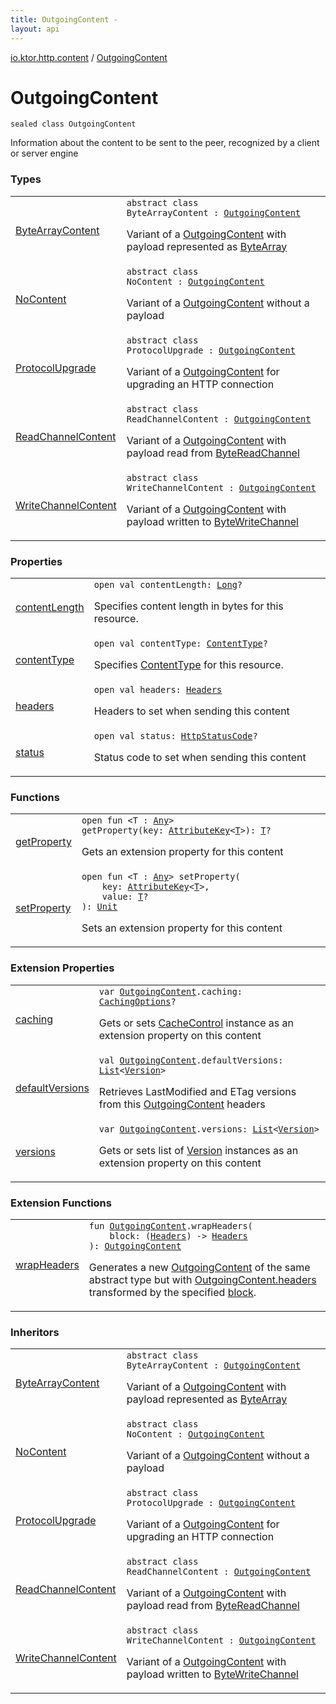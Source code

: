 ```yaml
---
title: OutgoingContent - 
layout: api
---
```


<div class='api-docs-breadcrumbs'><a href="../index.html">io.ktor.http.content</a> / <a href="./index.html">OutgoingContent</a></div>

# OutgoingContent

<div class="signature"><code><span class="keyword">sealed</span> <span class="keyword">class </span><span class="identifier">OutgoingContent</span></code></div>

Information about the content to be sent to the peer, recognized by a client or server engine

### Types

<table class="api-docs-table">
<tbody>
<tr>
<td markdown="1">

<a href="-byte-array-content/index.html">ByteArrayContent</a>


</td>
<td markdown="1">
<div class="signature"><code><span class="keyword">abstract</span> <span class="keyword">class </span><span class="identifier">ByteArrayContent</span>&nbsp;<span class="symbol">:</span>&nbsp;<a href="./index.md"><span class="identifier">OutgoingContent</span></a></code></div>

Variant of a <a href="./index.md">OutgoingContent</a> with payload represented as <a href="https://kotlinlang.org/api/latest/jvm/stdlib/kotlin/-byte-array/index.html">ByteArray</a>


</td>
</tr>
<tr>
<td markdown="1">

<a href="-no-content/index.html">NoContent</a>


</td>
<td markdown="1">
<div class="signature"><code><span class="keyword">abstract</span> <span class="keyword">class </span><span class="identifier">NoContent</span>&nbsp;<span class="symbol">:</span>&nbsp;<a href="./index.md"><span class="identifier">OutgoingContent</span></a></code></div>

Variant of a <a href="./index.md">OutgoingContent</a> without a payload


</td>
</tr>
<tr>
<td markdown="1">

<a href="-protocol-upgrade/index.html">ProtocolUpgrade</a>


</td>
<td markdown="1">
<div class="signature"><code><span class="keyword">abstract</span> <span class="keyword">class </span><span class="identifier">ProtocolUpgrade</span>&nbsp;<span class="symbol">:</span>&nbsp;<a href="./index.md"><span class="identifier">OutgoingContent</span></a></code></div>

Variant of a <a href="./index.md">OutgoingContent</a> for upgrading an HTTP connection


</td>
</tr>
<tr>
<td markdown="1">

<a href="-read-channel-content/index.html">ReadChannelContent</a>


</td>
<td markdown="1">
<div class="signature"><code><span class="keyword">abstract</span> <span class="keyword">class </span><span class="identifier">ReadChannelContent</span>&nbsp;<span class="symbol">:</span>&nbsp;<a href="./index.md"><span class="identifier">OutgoingContent</span></a></code></div>

Variant of a <a href="./index.md">OutgoingContent</a> with payload read from <a href="#">ByteReadChannel</a>


</td>
</tr>
<tr>
<td markdown="1">

<a href="-write-channel-content/index.html">WriteChannelContent</a>


</td>
<td markdown="1">
<div class="signature"><code><span class="keyword">abstract</span> <span class="keyword">class </span><span class="identifier">WriteChannelContent</span>&nbsp;<span class="symbol">:</span>&nbsp;<a href="./index.md"><span class="identifier">OutgoingContent</span></a></code></div>

Variant of a <a href="./index.md">OutgoingContent</a> with payload written to <a href="#">ByteWriteChannel</a>


</td>
</tr>
</tbody>
</table>

### Properties

<table class="api-docs-table">
<tbody>
<tr>
<td markdown="1">

<a href="content-length.html">contentLength</a>


</td>
<td markdown="1">
<div class="signature"><code><span class="keyword">open</span> <span class="keyword">val </span><span class="identifier">contentLength</span><span class="symbol">: </span><a href="https://kotlinlang.org/api/latest/jvm/stdlib/kotlin/-long/index.html"><span class="identifier">Long</span></a><span class="symbol">?</span></code></div>

Specifies content length in bytes for this resource.


</td>
</tr>
<tr>
<td markdown="1">

<a href="content-type.html">contentType</a>


</td>
<td markdown="1">
<div class="signature"><code><span class="keyword">open</span> <span class="keyword">val </span><span class="identifier">contentType</span><span class="symbol">: </span><a href="../../io.ktor.http/-content-type/index.html"><span class="identifier">ContentType</span></a><span class="symbol">?</span></code></div>

Specifies <a href="../../io.ktor.http/-content-type/index.html">ContentType</a> for this resource.


</td>
</tr>
<tr>
<td markdown="1">

<a href="headers.html">headers</a>


</td>
<td markdown="1">
<div class="signature"><code><span class="keyword">open</span> <span class="keyword">val </span><span class="identifier">headers</span><span class="symbol">: </span><a href="../../io.ktor.http/-headers/index.html"><span class="identifier">Headers</span></a></code></div>

Headers to set when sending this content


</td>
</tr>
<tr>
<td markdown="1">

<a href="status.html">status</a>


</td>
<td markdown="1">
<div class="signature"><code><span class="keyword">open</span> <span class="keyword">val </span><span class="identifier">status</span><span class="symbol">: </span><a href="../../io.ktor.http/-http-status-code/index.html"><span class="identifier">HttpStatusCode</span></a><span class="symbol">?</span></code></div>

Status code to set when sending this content


</td>
</tr>
</tbody>
</table>

### Functions

<table class="api-docs-table">
<tbody>
<tr>
<td markdown="1">

<a href="get-property.html">getProperty</a>


</td>
<td markdown="1">
<div class="signature"><code><span class="keyword">open</span> <span class="keyword">fun </span><span class="symbol">&lt;</span><span class="identifier">T</span>&nbsp;<span class="symbol">:</span>&nbsp;<a href="https://kotlinlang.org/api/latest/jvm/stdlib/kotlin/-any/index.html"><span class="identifier">Any</span></a><span class="symbol">&gt;</span> <span class="identifier">getProperty</span><span class="symbol">(</span><span class="parameterName" id="io.ktor.http.content.OutgoingContent$getProperty(io.ktor.util.AttributeKey((io.ktor.http.content.OutgoingContent.getProperty.T)))/key">key</span><span class="symbol">:</span>&nbsp;<a href="../../io.ktor.util/-attribute-key/index.html"><span class="identifier">AttributeKey</span></a><span class="symbol">&lt;</span><a href="get-property.html#T"><span class="identifier">T</span></a><span class="symbol">&gt;</span><span class="symbol">)</span><span class="symbol">: </span><a href="get-property.html#T"><span class="identifier">T</span></a><span class="symbol">?</span></code></div>

Gets an extension property for this content


</td>
</tr>
<tr>
<td markdown="1">

<a href="set-property.html">setProperty</a>


</td>
<td markdown="1">
<div class="signature"><code><span class="keyword">open</span> <span class="keyword">fun </span><span class="symbol">&lt;</span><span class="identifier">T</span>&nbsp;<span class="symbol">:</span>&nbsp;<a href="https://kotlinlang.org/api/latest/jvm/stdlib/kotlin/-any/index.html"><span class="identifier">Any</span></a><span class="symbol">&gt;</span> <span class="identifier">setProperty</span><span class="symbol">(</span><br/>&nbsp;&nbsp;&nbsp;&nbsp;<span class="parameterName" id="io.ktor.http.content.OutgoingContent$setProperty(io.ktor.util.AttributeKey((io.ktor.http.content.OutgoingContent.setProperty.T)), io.ktor.http.content.OutgoingContent.setProperty.T)/key">key</span><span class="symbol">:</span>&nbsp;<a href="../../io.ktor.util/-attribute-key/index.html"><span class="identifier">AttributeKey</span></a><span class="symbol">&lt;</span><a href="set-property.html#T"><span class="identifier">T</span></a><span class="symbol">&gt;</span><span class="symbol">, </span><br/>&nbsp;&nbsp;&nbsp;&nbsp;<span class="parameterName" id="io.ktor.http.content.OutgoingContent$setProperty(io.ktor.util.AttributeKey((io.ktor.http.content.OutgoingContent.setProperty.T)), io.ktor.http.content.OutgoingContent.setProperty.T)/value">value</span><span class="symbol">:</span>&nbsp;<a href="set-property.html#T"><span class="identifier">T</span></a><span class="symbol">?</span><br/><span class="symbol">)</span><span class="symbol">: </span><a href="https://kotlinlang.org/api/latest/jvm/stdlib/kotlin/-unit/index.html"><span class="identifier">Unit</span></a></code></div>

Sets an extension property for this content


</td>
</tr>
</tbody>
</table>

### Extension Properties

<table class="api-docs-table">
<tbody>
<tr>
<td markdown="1">

<a href="../caching.html">caching</a>


</td>
<td markdown="1">
<div class="signature"><code><span class="keyword">var </span><a href="./index.md"><span class="identifier">OutgoingContent</span></a><span class="symbol">.</span><span class="identifier">caching</span><span class="symbol">: </span><a href="../-caching-options/index.html"><span class="identifier">CachingOptions</span></a><span class="symbol">?</span></code></div>

Gets or sets <a href="../../io.ktor.http/-cache-control/index.html">CacheControl</a> instance as an extension property on this content


</td>
</tr>
<tr>
<td markdown="1">

<a href="../../io.ktor.features/default-versions.html">defaultVersions</a>


</td>
<td markdown="1">
<div class="signature"><code><span class="keyword">val </span><a href="./index.md"><span class="identifier">OutgoingContent</span></a><span class="symbol">.</span><span class="identifier">defaultVersions</span><span class="symbol">: </span><a href="https://kotlinlang.org/api/latest/jvm/stdlib/kotlin.collections/-list/index.html"><span class="identifier">List</span></a><span class="symbol">&lt;</span><a href="../-version/index.html"><span class="identifier">Version</span></a><span class="symbol">&gt;</span></code></div>

Retrieves LastModified and ETag versions from this <a href="./index.md">OutgoingContent</a> headers


</td>
</tr>
<tr>
<td markdown="1">

<a href="../versions.html">versions</a>


</td>
<td markdown="1">
<div class="signature"><code><span class="keyword">var </span><a href="./index.md"><span class="identifier">OutgoingContent</span></a><span class="symbol">.</span><span class="identifier">versions</span><span class="symbol">: </span><a href="https://kotlinlang.org/api/latest/jvm/stdlib/kotlin.collections/-list/index.html"><span class="identifier">List</span></a><span class="symbol">&lt;</span><a href="../-version/index.html"><span class="identifier">Version</span></a><span class="symbol">&gt;</span></code></div>

Gets or sets list of <a href="../-version/index.html">Version</a> instances as an extension property on this content


</td>
</tr>
</tbody>
</table>

### Extension Functions

<table class="api-docs-table">
<tbody>
<tr>
<td markdown="1">

<a href="../../io.ktor.client.utils/wrap-headers.html">wrapHeaders</a>


</td>
<td markdown="1">
<div class="signature"><code><span class="keyword">fun </span><a href="./index.md"><span class="identifier">OutgoingContent</span></a><span class="symbol">.</span><span class="identifier">wrapHeaders</span><span class="symbol">(</span><br/>&nbsp;&nbsp;&nbsp;&nbsp;<span class="parameterName" id="io.ktor.client.utils$wrapHeaders(io.ktor.http.content.OutgoingContent, kotlin.Function1((io.ktor.http.Headers, )))/block">block</span><span class="symbol">:</span>&nbsp;<span class="symbol">(</span><a href="../../io.ktor.http/-headers/index.html"><span class="identifier">Headers</span></a><span class="symbol">)</span>&nbsp;<span class="symbol">-&gt;</span>&nbsp;<a href="../../io.ktor.http/-headers/index.html"><span class="identifier">Headers</span></a><br/><span class="symbol">)</span><span class="symbol">: </span><a href="./index.md"><span class="identifier">OutgoingContent</span></a></code></div>

Generates a new <a href="./index.md">OutgoingContent</a> of the same abstract type
but with <a href="headers.html">OutgoingContent.headers</a> transformed by the specified <a href="../../io.ktor.client.utils/wrap-headers.html#io.ktor.client.utils$wrapHeaders(io.ktor.http.content.OutgoingContent, kotlin.Function1((io.ktor.http.Headers, )))/block">block</a>.


</td>
</tr>
</tbody>
</table>

### Inheritors

<table class="api-docs-table">
<tbody>
<tr>
<td markdown="1">

<a href="-byte-array-content/index.html">ByteArrayContent</a>


</td>
<td markdown="1">
<div class="signature"><code><span class="keyword">abstract</span> <span class="keyword">class </span><span class="identifier">ByteArrayContent</span>&nbsp;<span class="symbol">:</span>&nbsp;<a href="./index.md"><span class="identifier">OutgoingContent</span></a></code></div>

Variant of a <a href="./index.md">OutgoingContent</a> with payload represented as <a href="https://kotlinlang.org/api/latest/jvm/stdlib/kotlin/-byte-array/index.html">ByteArray</a>


</td>
</tr>
<tr>
<td markdown="1">

<a href="-no-content/index.html">NoContent</a>


</td>
<td markdown="1">
<div class="signature"><code><span class="keyword">abstract</span> <span class="keyword">class </span><span class="identifier">NoContent</span>&nbsp;<span class="symbol">:</span>&nbsp;<a href="./index.md"><span class="identifier">OutgoingContent</span></a></code></div>

Variant of a <a href="./index.md">OutgoingContent</a> without a payload


</td>
</tr>
<tr>
<td markdown="1">

<a href="-protocol-upgrade/index.html">ProtocolUpgrade</a>


</td>
<td markdown="1">
<div class="signature"><code><span class="keyword">abstract</span> <span class="keyword">class </span><span class="identifier">ProtocolUpgrade</span>&nbsp;<span class="symbol">:</span>&nbsp;<a href="./index.md"><span class="identifier">OutgoingContent</span></a></code></div>

Variant of a <a href="./index.md">OutgoingContent</a> for upgrading an HTTP connection


</td>
</tr>
<tr>
<td markdown="1">

<a href="-read-channel-content/index.html">ReadChannelContent</a>


</td>
<td markdown="1">
<div class="signature"><code><span class="keyword">abstract</span> <span class="keyword">class </span><span class="identifier">ReadChannelContent</span>&nbsp;<span class="symbol">:</span>&nbsp;<a href="./index.md"><span class="identifier">OutgoingContent</span></a></code></div>

Variant of a <a href="./index.md">OutgoingContent</a> with payload read from <a href="#">ByteReadChannel</a>


</td>
</tr>
<tr>
<td markdown="1">

<a href="-write-channel-content/index.html">WriteChannelContent</a>


</td>
<td markdown="1">
<div class="signature"><code><span class="keyword">abstract</span> <span class="keyword">class </span><span class="identifier">WriteChannelContent</span>&nbsp;<span class="symbol">:</span>&nbsp;<a href="./index.md"><span class="identifier">OutgoingContent</span></a></code></div>

Variant of a <a href="./index.md">OutgoingContent</a> with payload written to <a href="#">ByteWriteChannel</a>


</td>
</tr>
</tbody>
</table>
